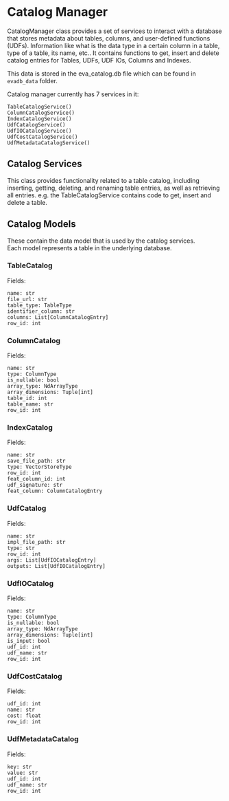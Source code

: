 # Catalog Manager

CatalogManager class provides a set of services to interact with a database that stores metadata about tables, columns, and user-defined functions (UDFs). Information like what is the data type in a certain column in a table, type of a table, its name, etc.. It contains functions to get, insert and delete catalog entries for Tables, UDFs, UDF IOs, Columns and Indexes.  

This data is stored in the eva_catalog.db file which can be found in `evadb_data` folder.  


Catalog manager currently has 7 services in it:  
```
TableCatalogService()
ColumnCatalogService()  
IndexCatalogService() 
UdfCatalogService()  
UdfIOCatalogService()  
UdfCostCatalogService() 
UdfMetadataCatalogService()
```

## Catalog Services  
This class provides functionality related to a table catalog, including inserting, getting, deleting, and renaming table entries, as well as retrieving all entries. e.g. the TableCatalogService contains code to get, insert and delete a table.  

## Catalog Models  
These contain the data model that is used by the catalog services.  
Each model represents a table in the underlying database.  

### TableCatalog  
Fields: 
```
name: str  
file_url: str  
table_type: TableType  
identifier_column: str
columns: List[ColumnCatalogEntry]
row_id: int
```

### ColumnCatalog
Fields:  
```
name: str  
type: ColumnType  
is_nullable: bool
array_type: NdArrayType 
array_dimensions: Tuple[int]
table_id: int  
table_name: str 
row_id: int 
```

### IndexCatalog
Fields:  
```
name: str  
save_file_path: str  
type: VectorStoreType  
row_id: int 
feat_column_id: int
udf_signature: str 
feat_column: ColumnCatalogEntry 
```
### UdfCatalog
Fields:  
```
name: str  
impl_file_path: str  
type: str  
row_id: int
args: List[UdfIOCatalogEntry]
outputs: List[UdfIOCatalogEntry]  
```
### UdfIOCatalog
Fields:  
```
name: str  
type: ColumnType  
is_nullable: bool 
array_type: NdArrayType
array_dimensions: Tuple[int] 
is_input: bool  
udf_id: int  
udf_name: str  
row_id: int  
```

### UdfCostCatalog
Fields:  
```
udf_id: int
name: str
cost: float
row_id: int
```

### UdfMetadataCatalog
Fields:  
```
key: str
value: str
udf_id: int
udf_name: str
row_id: int 
```